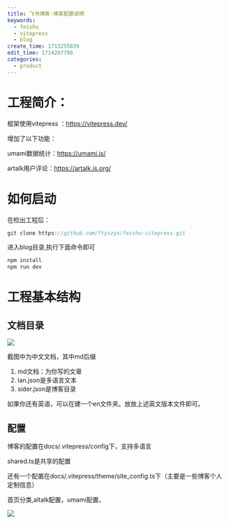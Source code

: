 ```yaml
---
title: 飞书博客-博客配置说明
keywords:
  - feishu
  - vitepress
  - blog
create_time: 1713255839
edit_time: 1714207798
categories:
  - product
---
```



# 工程简介：

框架使用vitepress ：https://vitepress.dev/

增加了以下功能：

umami数据统计：https://umami.is/

artalk用户评论：https://artalk.js.org/

# 如何启动

在检出工程后：

```ts
git clone https://github.com/ftyszyx/feishu-vitepress.git
```

 进入blog目录,执行下面命令即可

```ts
npm install
npm run dev
```

# 工程基本结构

## 文档目录

<img src="/assets/Vu8Eb0WYaoJYDBxZm5HcLlPlnCf.png" src-width="280" class="markdown-img m-auto" src-height="395" align="center"/>

截图中为中文文档，其中md后缀

1. md文档：为你写的文章
2. lan.json是多语言文本
3. sider.json是博客目录

如果你还有英语，可以在建一个en文件夹。放放上述英文版本文件即可。

## 配置

博客的配置在docs/.vitepress/config下，支持多语言

shared.ts是共享的配置

还有一个配置在docs/.vitepress/theme/site_config.ts下（主要是一些博客个人定制信息）

首页分类,altalk配置，umami配置，

<img src="/assets/VpfcbJL9Gozw57xVKHkcfkI1n0b.png" src-width="512" class="markdown-img m-auto" src-height="412" align="center"/>

